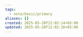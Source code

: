 ```yaml
---
tags:
  - note/basic/primary
aliases: []
created: 2025-05-20T12:02:14+03:00
updated: 2025-05-20T12:02:16+03:00
---
```

